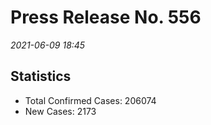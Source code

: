 
# Press Release No. 556
*2021-06-09 18:45*

## Statistics
* Total Confirmed Cases: 206074
* New Cases: 2173




        
